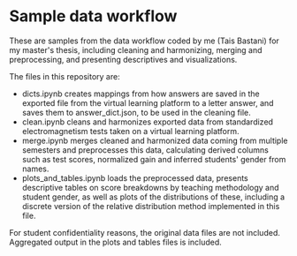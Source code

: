 # Sample data workflow
These are samples from the data workflow coded by me (Tais Bastani) for my master's thesis, including cleaning and harmonizing, merging and preprocessing, and presenting descriptives and visualizations.

The files in this repository are: 
- dicts.ipynb creates mappings from how answers are saved in the exported file from the virtual learning platform to a letter answer, and saves them to answer_dict.json, to be used in the cleaning file.
- clean.ipynb cleans and harmonizes exported data from standardized electromagnetism tests taken on a virtual learning platform.
- merge.ipynb merges cleaned and harmonized data coming from multiple semesters and preprocesses this data, calculating derived columns such as test scores, normalized gain and inferred students' gender from names.
- plots_and_tables.ipynb loads the preprocessed data, presents descriptive tables on score breakdowns by teaching methodology and student gender, as well as plots of the distributions of these, including a discrete version of the relative distribution method implemented in this file.

For student confidentiality reasons, the original data files are not included. Aggregated output in the plots and tables files is included. 
